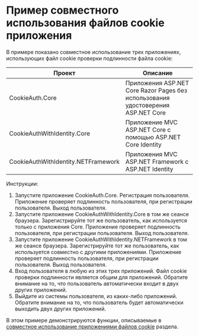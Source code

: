 # <a name="cookie-sharing-sample-app"></a>Пример совместного использования файлов cookie приложения

В примере показано совместное использование трех приложениях, использующих файл cookie проверки подлинности файла cookie:

| Проект                             | Описание |
| ----------------------------------- | ----------- |
| CookieAuth.Core                     | Приложения ASP.NET Core Razor Pages без использования удостоверения ASP.NET Core |
| CookieAuthWithIdentity.Core         | Приложение MVC ASP.NET Core с помощью ASP.NET Core Identity |
| CookieAuthWithIdentity.NETFramework | Приложения MVC ASP.NET Framework с ASP.NET Identity |

Инструкции:

1. Запустите приложение CookieAuth.Core. Регистрация пользователя. Приложение проверяет подлинность пользователя, при регистрации пользователя. Выход пользователя.
1. Запустите приложение CookieAuthWithIdentity.Core в том же сеансе браузера. Зарегистрируйте тот же пользователь, как используется только с приложения Core. Приложение проверяет подлинность пользователя, при регистрации пользователя. Выход пользователя.
1. Запустите приложение CookieAuthWithIdentity.NETFramework в том же сеансе браузера. Зарегистрируйте тот же пользователь, как используется совместно с другими приложениями. Приложение проверяет подлинность пользователя, при регистрации пользователя. Выход пользователя.
1. Вход пользователя в любую из этих трех приложений. Файл cookie проверки подлинности является общим для приложений. Обратите внимание на то, что пользователь автоматически входит в двух других приложений.
1. Выйдите из системы пользователя, из каких-либо приложений. Обратите внимание на то, что пользователь будет автоматически выходить двух других приложений.

В этом примере демонстрируются функции, описываемые в [совместное использование приложениями файлов cookie](https://docs.microsoft.com/aspnet/core/security/cookie-sharing) раздела.
